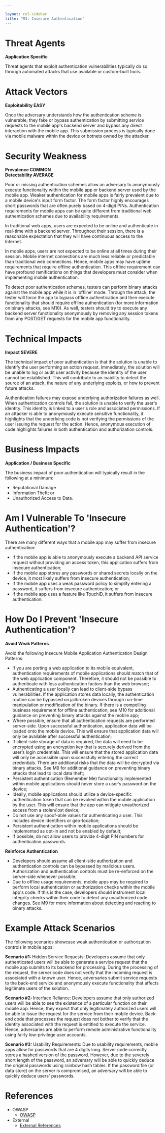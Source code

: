 ```yaml
---

layout: col-sidebar
title: "M4: Insecure Authentication"
---
```


# Threat Agents

**Application Specific**

Threat agents that exploit authentication vulnerabilities typically do so through automated attacks that use available or custom-built tools. 

# Attack Vectors	

**Exploitability EASY**

Once the adversary understands how the authentication scheme is vulnerable, they fake or bypass authentication by submitting service requests to the mobile app's backend server and bypass any direct interaction with the mobile app. This submission process is typically done via mobile malware within the device or botnets owned by the attacker.  

# Security Weakness	

**Prevalence COMMON** <br />
**Detectability AVERAGE**

Poor or missing authentication schemes allow an adversary to anonymously execute functionality within the mobile app or backend server used by the mobile app. Weaker authentication for mobile apps is fairly prevalent due to a mobile device's input form factor. The form factor highly encourages short passwords that are often purely based on 4-digit PINs.
Authentication requirements for mobile apps can be quite different from traditional web authentication schemes due to availability requirements.

In traditional web apps, users are expected to be online and authenticate in real-time with a backend server. Throughout their session, there is a reasonable expectation that they will have continuous access to the Internet.

In mobile apps, users are not expected to be online at all times during their session. Mobile internet connections are much less reliable or predictable than traditional web connections. Hence, mobile apps may have uptime requirements that require offline authentication. This offline requirement can have profound ramifications on things that developers must consider when implementing mobile authentication.

To detect poor authentication schemes, testers can perform binary attacks against the mobile app while it is in 'offline' mode. Through the attack, the tester will force the app to bypass offline authentication and then execute functionality that should require offline authentication (for more information on binary attacks, see M10). As well, testers should try to execute any backend server functionality anonymously by removing any session tokens from any POST/GET requests for the mobile app functionality.

# Technical Impacts	

**Impact SEVERE**

The technical impact of poor authentication is that the solution is unable to identify the user performing an action request. Immediately, the solution will be unable to log or audit user activity because the identity of the user cannot be established. This will contribute to an inability to detect the source of an attack, the nature of any underlying exploits, or how to prevent future attacks.

Authentication failures may expose underlying authorization failures as well. When authentication controls fail, the solution is unable to verify the user's identity. This identity is linked to a user's role and associated permissions. If an attacker is able to anonymously execute sensitive functionality, it highlights that the underlying code is not verifying the permissions of the user issuing the request for the action. Hence, anonymous execution of code highlights failures in both authentication and authorization controls.

# Business Impacts
	
**Application / Business Specific** 
		

The business impact of poor authentication will typically result in the following at a minimum:

- Reputational Damage
- Information Theft; or
- Unauthorized Access to Data.

# Am I Vulnerable To 'Insecure Authentication'?

There are many different ways that a mobile app may suffer from insecure authentication:

- If the mobile app is able to anonymously execute a backend API service request without providing an access token, this application suffers from insecure authentication;
- If the mobile app stores any passwords or shared secrets locally on the device, it most likely suffers from insecure authentication;
- If the mobile app uses a weak password policy to simplify entering a password, it suffers from insecure authentication; or
- If the mobile app uses a feature like TouchID, it suffers from insecure authentication.

# How Do I Prevent 'Insecure Authentication'?

**Avoid Weak Patterns**

Avoid the following Insecure Mobile Application Authentication Design Patterns:

- If you are porting a web application to its mobile equivalent, authentication requirements of mobile applications should match that of the web application component. Therefore, it should not be possible to authenticate with less authentication factors than the web browser;
- Authenticating a user locally can lead to client-side bypass vulnerabilities. If the application stores data locally, the authentication routine can be bypassed on jailbroken devices through run-time manipulation or modification of the binary. If there is a compelling business requirement for offline authentication, see M10 for additional guidance on preventing binary attacks against the mobile app;
- Where possible, ensure that all authentication requests are performed server-side. Upon successful authentication, application data will be loaded onto the mobile device. This will ensure that application data will only be available after successful authentication;
- If client-side storage of data is required, the data will need to be encrypted using an encryption key that is securely derived from the user’s login credentials. This will ensure that the stored application data will only be accessible upon successfully entering the correct credentials. There are additional risks that the data will be decrypted via binary attacks. See M9 for additional guidance on preventing binary attacks that lead to local data theft;
- Persistent authentication (Remember Me) functionality implemented within mobile applications should never store a user’s password on the device;
- Ideally, mobile applications should utilize a device-specific authentication token that can be revoked within the mobile application by the user. This will ensure that the app can mitigate unauthorized access from a stolen/lost device;
- Do not use any spoof-able values for authenticating a user. This includes device identifiers or geo-location;
- Persistent authentication within mobile applications should be implemented as opt-in and not be enabled by default;
- If possible, do not allow users to provide 4-digit PIN numbers for authentication passwords.

**Reinforce Authentication**

- Developers should assume all client-side authorization and authentication controls can be bypassed by malicious users. Authorization and authentication controls must be re-enforced on the server-side whenever possible.
- Due to offline usage requirements, mobile apps may be required to perform local authentication or authorization checks within the mobile app's code. If this is the case, developers should instrument local integrity checks within their code to detect any unauthorized code changes. See M9 for more information about detecting and reacting to binary attacks.

# Example Attack Scenarios

The following scenarios showcase weak authentication or authorization controls in mobile apps:

**Scenario #1:** Hidden Service Requests: Developers assume that only authenticated users will be able to generate a service request that the mobile app submits to its backend for processing. During the processing of the request, the server code does not verify that the incoming request is associated with a known user. Hence, adversaries submit service requests to the back-end service and anonymously execute functionality that affects legitimate users of the solution.

**Scenario #2:** Interface Reliance: Developers assume that only authorized users will be able to see the existence of a particular function on their mobile app. Hence, they expect that only legitimately authorized users will be able to issue the request for the service from their mobile device. Back-end code that processes the request does not bother to verify that the identity associated with the request is entitled to execute the service. Hence, adversaries are able to perform remote administrative functionality using fairly low-privilege user accounts.

**Scenario #3:** Usability Requirements: Due to usability requirements, mobile apps allow for passwords that are 4 digits long. Server code correctly stores a hashed version of the password. However, due to the severely short length of the password, an adversary will be able to quickly deduce the original passwords using rainbow hash tables. If the password file (or data store) on the server is compromised, an adversary will be able to quickly deduce users' passwords.

# References

- OWASP
  - [OWASP](https://www.owasp.org/index.php/OWASP_Top_Ten)
- External
  - [External References](http://cwe.mitre.org/)